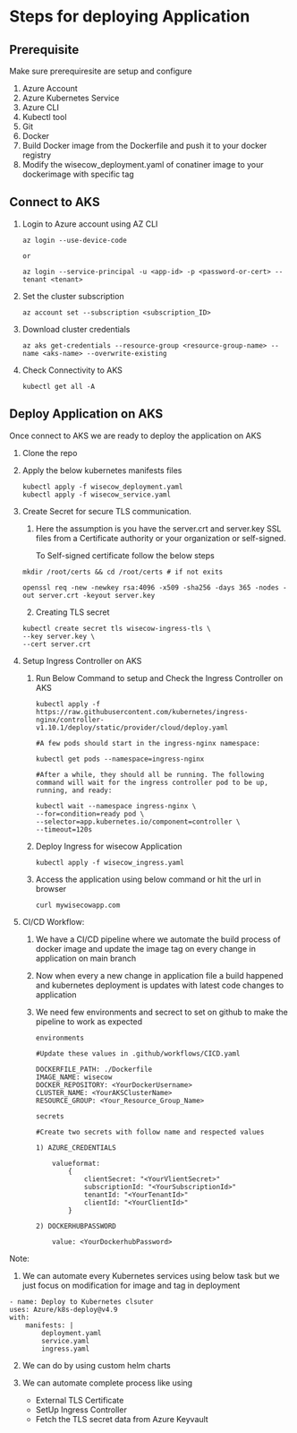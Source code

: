 # Steps for deploying Application

## Prerequisite

Make sure prerequiresite are setup and configure

1) Azure Account
2) Azure Kubernetes Service
3) Azure CLI
4) Kubectl tool
5) Git
6) Docker
7) Build Docker image from the Dockerfile and push it to your docker registry
8) Modify the wisecow_deployment.yaml of conatiner image to your dockerimage with specific tag 


## Connect to AKS

1) Login to Azure account using AZ CLI

    ```
    az login --use-device-code

    or 

    az login --service-principal -u <app-id> -p <password-or-cert> --tenant <tenant>
    ```
2) Set the cluster subscription

    ```
    az account set --subscription <subscription_ID>
    ```
3) Download cluster credentials

    ```
    az aks get-credentials --resource-group <resource-group-name> --name <aks-name> --overwrite-existing
    ```
4) Check Connectivity to AKS

    ```
    kubectl get all -A
    ```

## Deploy Application on AKS

Once connect to AKS we are ready to deploy the application on AKS

1) Clone the repo

2) Apply the below kubernetes manifests files

    ```
    kubectl apply -f wisecow_deployment.yaml
    kubectl apply -f wisecow_service.yaml
    ```

3) Create Secret for secure TLS
communication.

    1) Here the assumption is you have the server.crt and server.key SSL files from a Certificate authority or your organization or self-signed.

        To Self-signed certificate follow the below steps

    ```
    mkdir /root/certs && cd /root/certs # if not exits
    
    openssl req -new -newkey rsa:4096 -x509 -sha256 -days 365 -nodes -out server.crt -keyout server.key
    ```

    2) Creating TLS secret

    ```
    kubectl create secret tls wisecow-ingress-tls \
    --key server.key \
    --cert server.crt
    ```

4) Setup Ingress Controller on AKS
    
    1) Run Below Command to setup and Check the Ingress Controller on AKS

        ```
        kubectl apply -f https://raw.githubusercontent.com/kubernetes/ingress-nginx/controller-v1.10.1/deploy/static/provider/cloud/deploy.yaml

        #A few pods should start in the ingress-nginx namespace:

        kubectl get pods --namespace=ingress-nginx

        #After a while, they should all be running. The following command will wait for the ingress controller pod to be up, running, and ready:

        kubectl wait --namespace ingress-nginx \
        --for=condition=ready pod \
        --selector=app.kubernetes.io/component=controller \
        --timeout=120s
        ```

    2) Deploy Ingress for wisecow Application

        ```
        kubectl apply -f wisecow_ingress.yaml
        ```
    
    3)  Access the application using below command or hit the url in browser

        ```
        curl mywisecowapp.com
        ```
    
5) CI/CD Workflow:
    1) We have a CI/CD pipeline where we automate the build process of docker image and update the image tag on every change in application on main branch

    2) Now when every a new change in application file a build happened and kubernetes deployment is updates with latest code changes to application

    3) We need few environments and secrect to set on github to make the pipeline to work as expected

        ```
        environments

        #Update these values in .github/workflows/CICD.yaml

        DOCKERFILE_PATH: ./Dockerfile
        IMAGE_NAME: wisecow
        DOCKER_REPOSITORY: <YourDockerUsername>
        CLUSTER_NAME: <YourAKSClusterName>
        RESOURCE_GROUP: <Your_Resource_Group_Name>
        ```

        ```
        secrets

        #Create two secrets with follow name and respected values

        1) AZURE_CREDENTIALS

            valueformat:
                {
                    clientSecret: "<YourVlientSecret>"
                    subscriptionId: "<YourSubscriptionId>"
                    tenantId: "<YourTenantId>"
                    clientId: "<YourClientId>"
                }
        
        2) DOCKERHUBPASSWORD
        
            value: <YourDockerhubPassword>
        ```

Note: 

1) We can automate every Kubernetes services using below task but we just focus on modification for image and tag in deployment

```
- name: Deploy to Kubernetes clsuter
uses: Azure/k8s-deploy@v4.9
with:
    manifests: |
        deployment.yaml
        service.yaml
        ingress.yaml
```

2) We can do by using custom helm charts

3) We can automate complete process like using 
    * External TLS Certificate 
    * SetUp Ingress Controller
    * Fetch the TLS secret data from Azure Keyvault